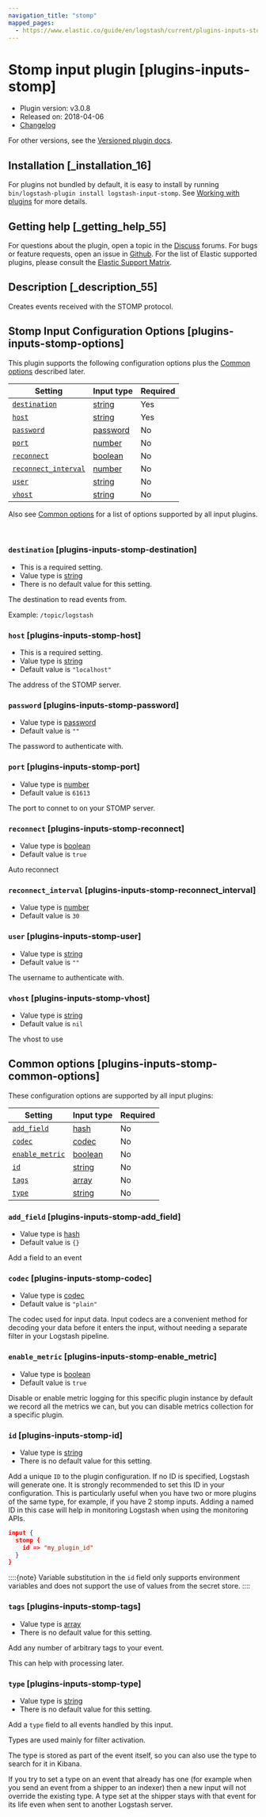 ```yaml
---
navigation_title: "stomp"
mapped_pages:
  - https://www.elastic.co/guide/en/logstash/current/plugins-inputs-stomp.html
---
```


# Stomp input plugin [plugins-inputs-stomp]


* Plugin version: v3.0.8
* Released on: 2018-04-06
* [Changelog](https://github.com/logstash-plugins/logstash-input-stomp/blob/v3.0.8/CHANGELOG.md)

For other versions, see the [Versioned plugin docs](logstash-docs://reference/input-stomp-index.md).

## Installation [_installation_16]

For plugins not bundled by default, it is easy to install by running `bin/logstash-plugin install logstash-input-stomp`. See [Working with plugins](/reference/working-with-plugins.md) for more details.


## Getting help [_getting_help_55]

For questions about the plugin, open a topic in the [Discuss](http://discuss.elastic.co) forums. For bugs or feature requests, open an issue in [Github](https://github.com/logstash-plugins/logstash-input-stomp). For the list of Elastic supported plugins, please consult the [Elastic Support Matrix](https://www.elastic.co/support/matrix#logstash_plugins).


## Description [_description_55]

Creates events received with the STOMP protocol.


## Stomp Input Configuration Options [plugins-inputs-stomp-options]

This plugin supports the following configuration options plus the [Common options](#plugins-inputs-stomp-common-options) described later.

| Setting | Input type | Required |
| --- | --- | --- |
| [`destination`](#plugins-inputs-stomp-destination) | [string](/reference/configuration-file-structure.md#string) | Yes |
| [`host`](#plugins-inputs-stomp-host) | [string](/reference/configuration-file-structure.md#string) | Yes |
| [`password`](#plugins-inputs-stomp-password) | [password](/reference/configuration-file-structure.md#password) | No |
| [`port`](#plugins-inputs-stomp-port) | [number](/reference/configuration-file-structure.md#number) | No |
| [`reconnect`](#plugins-inputs-stomp-reconnect) | [boolean](/reference/configuration-file-structure.md#boolean) | No |
| [`reconnect_interval`](#plugins-inputs-stomp-reconnect_interval) | [number](/reference/configuration-file-structure.md#number) | No |
| [`user`](#plugins-inputs-stomp-user) | [string](/reference/configuration-file-structure.md#string) | No |
| [`vhost`](#plugins-inputs-stomp-vhost) | [string](/reference/configuration-file-structure.md#string) | No |

Also see [Common options](#plugins-inputs-stomp-common-options) for a list of options supported by all input plugins.

 

### `destination` [plugins-inputs-stomp-destination]

* This is a required setting.
* Value type is [string](/reference/configuration-file-structure.md#string)
* There is no default value for this setting.

The destination to read events from.

Example: `/topic/logstash`


### `host` [plugins-inputs-stomp-host]

* This is a required setting.
* Value type is [string](/reference/configuration-file-structure.md#string)
* Default value is `"localhost"`

The address of the STOMP server.


### `password` [plugins-inputs-stomp-password]

* Value type is [password](/reference/configuration-file-structure.md#password)
* Default value is `""`

The password to authenticate with.


### `port` [plugins-inputs-stomp-port]

* Value type is [number](/reference/configuration-file-structure.md#number)
* Default value is `61613`

The port to connet to on your STOMP server.


### `reconnect` [plugins-inputs-stomp-reconnect]

* Value type is [boolean](/reference/configuration-file-structure.md#boolean)
* Default value is `true`

Auto reconnect


### `reconnect_interval` [plugins-inputs-stomp-reconnect_interval]

* Value type is [number](/reference/configuration-file-structure.md#number)
* Default value is `30`


### `user` [plugins-inputs-stomp-user]

* Value type is [string](/reference/configuration-file-structure.md#string)
* Default value is `""`

The username to authenticate with.


### `vhost` [plugins-inputs-stomp-vhost]

* Value type is [string](/reference/configuration-file-structure.md#string)
* Default value is `nil`

The vhost to use



## Common options [plugins-inputs-stomp-common-options]

These configuration options are supported by all input plugins:

| Setting | Input type | Required |
| --- | --- | --- |
| [`add_field`](#plugins-inputs-stomp-add_field) | [hash](/reference/configuration-file-structure.md#hash) | No |
| [`codec`](#plugins-inputs-stomp-codec) | [codec](/reference/configuration-file-structure.md#codec) | No |
| [`enable_metric`](#plugins-inputs-stomp-enable_metric) | [boolean](/reference/configuration-file-structure.md#boolean) | No |
| [`id`](#plugins-inputs-stomp-id) | [string](/reference/configuration-file-structure.md#string) | No |
| [`tags`](#plugins-inputs-stomp-tags) | [array](/reference/configuration-file-structure.md#array) | No |
| [`type`](#plugins-inputs-stomp-type) | [string](/reference/configuration-file-structure.md#string) | No |

### `add_field` [plugins-inputs-stomp-add_field]

* Value type is [hash](/reference/configuration-file-structure.md#hash)
* Default value is `{}`

Add a field to an event


### `codec` [plugins-inputs-stomp-codec]

* Value type is [codec](/reference/configuration-file-structure.md#codec)
* Default value is `"plain"`

The codec used for input data. Input codecs are a convenient method for decoding your data before it enters the input, without needing a separate filter in your Logstash pipeline.


### `enable_metric` [plugins-inputs-stomp-enable_metric]

* Value type is [boolean](/reference/configuration-file-structure.md#boolean)
* Default value is `true`

Disable or enable metric logging for this specific plugin instance by default we record all the metrics we can, but you can disable metrics collection for a specific plugin.


### `id` [plugins-inputs-stomp-id]

* Value type is [string](/reference/configuration-file-structure.md#string)
* There is no default value for this setting.

Add a unique `ID` to the plugin configuration. If no ID is specified, Logstash will generate one. It is strongly recommended to set this ID in your configuration. This is particularly useful when you have two or more plugins of the same type, for example, if you have 2 stomp inputs. Adding a named ID in this case will help in monitoring Logstash when using the monitoring APIs.

```json
input {
  stomp {
    id => "my_plugin_id"
  }
}
```

::::{note}
Variable substitution in the `id` field only supports environment variables and does not support the use of values from the secret store.
::::



### `tags` [plugins-inputs-stomp-tags]

* Value type is [array](/reference/configuration-file-structure.md#array)
* There is no default value for this setting.

Add any number of arbitrary tags to your event.

This can help with processing later.


### `type` [plugins-inputs-stomp-type]

* Value type is [string](/reference/configuration-file-structure.md#string)
* There is no default value for this setting.

Add a `type` field to all events handled by this input.

Types are used mainly for filter activation.

The type is stored as part of the event itself, so you can also use the type to search for it in Kibana.

If you try to set a type on an event that already has one (for example when you send an event from a shipper to an indexer) then a new input will not override the existing type. A type set at the shipper stays with that event for its life even when sent to another Logstash server.



